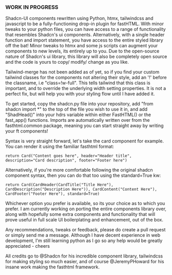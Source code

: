 ### WORK IN PROGRESS ###

Shadcn-UI components rewritten using Python, htmx, tailwindcss and javascript to be a fully-functioning drop-in plugin for fastHTML. With minor tweaks to your python files, you can have access to a range of functionality that resembles Shadcn's ui components. Alternatively, with a single header function and import statement, you have access to the entire styled library off the bat! Minor tweaks to htmx and some js scripts can augment your components to new levels, its entirely up to you. Due to the open-source nature of Shadcn's ui library, this library will also be completely open source and the code is yours to copy/ modify/ change as you like.

Tailwind-merge has not been added as of yet, so if you find your custom tailwind classes for the components not altering their style, add an '!' before the classname, i.e "class=!w-full". This tells tailwind that this class is important, and to override the underlying width setting properties. It is not a perfect fix, but will help you with your styling flow until I have added it.

To get started, copy the shadcn.py file into your repository, add "from shadcn import *" to the top of the file you wish to use it in, and add "ShadHead()" into your hdrs variable within either FastHTML() or the fast_app() functions. Imports are automatically written over from the fasthtml.common package, meaning you can start straight away by writing your ft components!

Syntax is very straight forward, let's take the card component for example. 
You can render it using the familiar fasthtml format: 

`return Card("Content goes here", header="Header title", description="Card description", footer="Footer here")`

Alternatively, if you're more comfortable following the original shadcn component syntax, then you can do that too using the standard=True kw:

`return Card(CardHeader(CardTitle("Title Here"), CardDescription("Description Here")), CardContent("Content Here"), CardFooter("Footer Here"), standard=True)`

Whichever option you prefer is available, so its your choice as to which you prefer. I am currently working on porting the entire components library over, along with hopefully some extra components and functionality that will prove useful in full scale UI boilerplating and enhancement, out of the box.

Any recommendations, tweaks or feedback, please do create a pull request or simply send me a message. Although I have decent experience in web development, I'm still learning python as I go so any help would be greatly appreciated - cheers

All credits go to @Shadcn for his incredible component library, tailwindcss for making styling so much easier, and of course @JeremyPHoward for his insane work making the fasthtml framework.